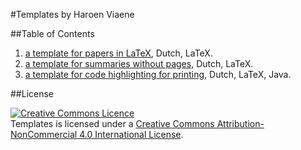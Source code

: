 #Templates by Haroen Viaene

##Table of Contents

1. [a template for papers in LaTeX](paper), Dutch, LaTeX.
2. [a template for summaries without pages](no-pages), Dutch, LaTeX.
3. [a template for code highlighting for printing](code), Dutch, LaTeX, Java.

##License

<a rel="license" href="http://creativecommons.org/licenses/by-nc/4.0/"><img alt="Creative Commons Licence" style="border-width:0" src="https://i.creativecommons.org/l/by-nc/4.0/88x31.png" /></a><br /><span xmlns:dct="http://purl.org/dc/terms/" href="http://purl.org/dc/dcmitype/Text" property="dct:title" rel="dct:type">Templates</span> is licensed under a <a rel="license" href="http://creativecommons.org/licenses/by-nc/4.0/">Creative Commons Attribution-NonCommercial 4.0 International License</a>.